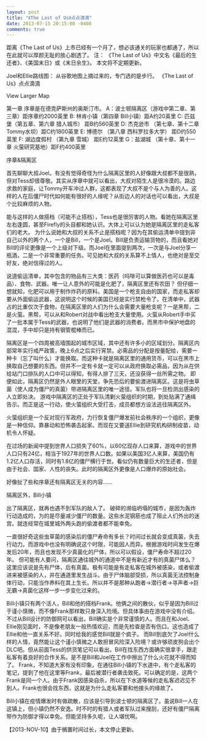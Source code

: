 ```yaml
---
layout: post
title: "《The Last of Us》点点滴滴"
date: 2013-07-15 20:15:00 -0400
comments: true
---
```

距离《The Last of Us》上市已经有一个月了，想必该通关的玩家也都通了，所以在此就可以厚颜无耻的放心剧透了。
注：
《The Last of Us》中文名《最后的生还者》、《美国末日》或《末日余生》。
本文将不定期更新。

Joel和Ellie路线图：
从谷歌地图上摘过来的，专门选的是步行。
《The <wbr>Last <wbr>of <wbr>Us》点点滴滴

View Larger Map


第一章 序章是在德克萨斯州的奥斯汀市。
A：波士顿隔离区（游戏中第二章、第三章）距序章约2000英里
B: 林肯小镇（第四章 Bill小镇）距A约20英里
C: 匹兹堡（第五章、第六章 猎人城市） 距B约560英里
D: 杰克逊市 （第七章、第十二章 Tommy水坝）距C约1800英里
E: 博德尔 （第八章 西科罗拉多大学） 距D约550英里
F: 湖边度假村 （第九章 雪城） 距E约12英里
G：盐湖城 （第十章、第十一章 火萤研究基地）距F约400英里


序章&隔离区

首先聊聊大叔Joel。有没有觉得奇怪为什么隔离区里的人好像跟大叔都不是很熟，但对Tess却很尊敬。其实从序章中就可以看出，大叔对陌生人是很冷漠的。路边求救的家庭，让Tommy开车冲过人群，这都表现了大叔不是个与人为善的人。这样的人在后僵尸时代如何能有很好的人缘呢？从街边人的对话也可以看出，大叔是个比较麻烦的人物。

能与这样的人做搭档（可能不止搭档），Tess也是很厉害的人物。看她在隔离区里左右逢圆，甚至Firefly的头目都和她认识。大体上可以认为她是隔离区里的走私客们的老大。
为什么说她和大叔的关系不止是搭档呢？因为在其偷运清单中提到非自己以外的两个人，一个是Bill，一个是Joel。Bill是负责运输货物的，而且看她对Bill的评论更像是一个上级对下级。而Joel在里面提到两次，一次是与Joel分享一瓶酒，二是一个非常重要的任务。可见她和大叔的关系算不上情人，也绝对是至交好友，绝对信得过的人。

说道偷运清单，其中包含的物品有三大类：医药（吗啡可以算做医药也可以是毒品）、食物、武器。唯一让人意外的可能是化肥了，隔离区里还有农田？ 但仔细一想就知，化肥可以用于制作炸药的原料。美国是一个枪支自由的国家，而走私客却要从外面偷运武器，这说明这个时候的美国已经是实行禁枪令了。在清单中，武器占的比重仅次于食物，在隔离区里的人们为什么会需要大量枪支呢？一是黑帮，二是火萤。黑帮，可以从和Robert对战中看出枪支大量使用。火萤从Robert手中买了一批本属于Tess的武器，也说明了他们是武器的消费者。而黑市中保护地盘的混混，手中却只是持有钢管棍棒而已。

隔离区是一个四周被高墙围起的城市区域，其中还有许多小的区域划分。隔离区内部常年实行戒严政策，晚上6点之后实行宵禁。必需品的分配是按量配给，需要一种卡（忘了叫什么）才能换取。而这种卡就是隔离区里的通用货币，可以在黑市上换取自己想要的东西。但并不一定有卡就一定可以从政府换取必需品，因为从在供给站门口排队的人口中可以得知，有得人排了三天，还没获得一丝所需之物。
即便如此，隔离区仍然是外人眼里的天堂，争先恐后的要偷渡进隔离区。这是将虫草菌（使人成为僵尸的真菌）带进隔离区里的唯一途径。军队也将一旦检测出感染的人立即处决。
游戏中隔离区的正处于军队清剿火萤组织的时期，到处贴满了通缉告示。而正是这一行动，使火萤组织大受打击，成员都想方设法逃往隔离区外。

火萤组织是一个反对现行军政府，力行恢复僵尸爆发前社会秩序的一个组织，更像是一种信仰。靠暴动和恐怖袭击起家。而现在又要送Ellie到研究机构研制疫苗，动机令人怀疑。

在过场的新闻中提到世界人口损失了60%，以60亿现存人口来算，游戏中的世界人口只有24亿，相当于1927年的世界人口数。如果以美国3亿人来算，美国仍有1.2亿人口存活，同时有1.8亿的僵尸横行于世。看似仍有数量巨大的生还者，但是由于社会、国家、人性的丧失。此时的隔离区外更像是人口爆炸的原始社会。

好像扯了些和序章还有隔离区无关的内容……

隔离区外，Bill小镇

出了隔离区，就再也遇不到军队的敌人了。
破碎的濒临坍塌的城市，是因为轰炸行动造成的，为的是尽量减少僵尸的数量。这些水泥钢筋也成了阻止人们外出的迷宫。就连经常在城里城外两头跑的偷渡者都不能幸免。

一直很好奇这些虫草菌的感染后的僵尸寿命有多长？时间过长就会变成真菌，失去行动力。而游戏中也没有明确说这个时限，可能因人而异。根据游戏时间发生在爆发后20年，而且也发现不少真菌化的尸体，所以可以假设，僵尸寿命不超过20年。
但可能有人要问，隔离区通往城外的通道中不是有新近才有的真菌尸体么？这里应该说是先有尸体，后有真菌。极有可能是有走私客在城外被感染，或者偷渡进来被感染的人，并在通道里发生战斗。由于尸体脑部受损，所以真菌无法控制身体行动，只能当作养料在其上生长。所以并不是那种从跑者->潜行者->寻声者->巨无霸->真菌化这样一步一步变化过来的。

Bill小镇只有两个活人，Bill和他的搭档Frank。他俩之间的散伙，似乎是因为Bill过于谨小慎微，而不像Frank那样敢只身深入险境。但具体事由在游戏中没有介绍。不过从Bill设计的防御网可以看出，Bill确实是个非常谨慎的人。而且在和Joel、Ellie刚见面时，不是像老朋友一般热情欢迎，而是先检查是否有伤口。这也造成了Ellie和他一直关系不好。同时给我的感觉Bill就是个疯子。
而Bill到底欠了Joel什么样的人情，竟然能让这个谨小慎微之人敢担冒风险深入险境？或许够顽皮狗会出个DLC吧。但从前面Tess的供货笔记可以看出，Bill在找东西方面确实很拿手，跟走私客有着良好的合作关系。是不是Bill和Joel在工作中擦出了什么火花就不得而知了。
Frank，不知道大家有没有印象，在通往Bill小镇的下水道中，有个走私客的笔记，提到了他在这里等Frank，最后被潜行者袭击致死。可以确定的是，这两个Frank是同一个人。由于Frank因感染自杀，所以在下水道等候的走私客迟迟见不到人。Frank也很会找东西，这就是为什么走私客要和他接头的缘故了。

Bill小镇在疫情爆发时有做疏散，应该是引导到波士顿的隔离区了。虽说Bill一人在这镇上，但小镇仍然不安逸。时不时的有猎人或者军队过来搜刮，还好有僵尸隔离带作为防御才得以幸免。但能坚持多久呢，让人堪忧啊。

【2013-NOV-10】由于搁置时间过长，本文停止更新。
